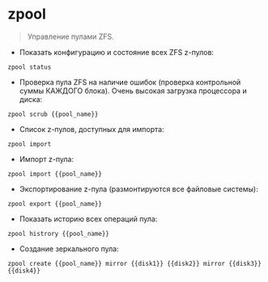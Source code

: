 # zpool

> Управление пулами ZFS.

- Показать конфигурацию и состояние всех ZFS z-пулов:

`zpool status`

- Проверка пула ZFS на наличие ошибок (проверка контрольной суммы КАЖДОГО блока). Очень высокая загрузка процессора и диска:

`zpool scrub {{pool_name}}`

- Список z-пулов, доступных для импорта:

`zpool import`

- Импорт z-пула:

`zpool import {{pool_name}}`

- Экспортирование z-пула (размонтируются все файловые системы):

`zpool export {{pool_name}}`

- Показать историю всех операций пула:

`zpool histrory {{pool_name}}`

- Создание зеркального пула:

`zpool create {{pool_name}} mirror {{disk1}} {{disk2}} mirror {{disk3}} {{disk4}}`
